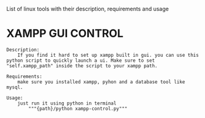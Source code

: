 List of linux tools with their description, requirements and usage

# XAMPP GUI CONTROL

    Description: 
        If you find it hard to set up xampp built in gui. you can use this python script to quickly launch a ui. Make sure to set "self.xampp_path" inside the script to your xampp path.

    Requirements:
        make sure you installed xampp, pyhon and a database tool like mysql.

    Usage: 
        just run it using python in terminal
            """{path}/python xampp-control.py"""